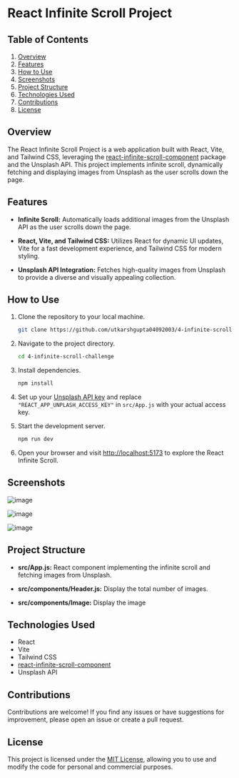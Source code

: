 # React Infinite Scroll Project


## Table of Contents

1. [Overview](#overview)
2. [Features](#features)
3. [How to Use](#how-to-use)
4. [Screenshots](#screenshots)
5. [Project Structure](#project-structure)
6. [Technologies Used](#technologies-used)
7. [Contributions](#contributions)
8. [License](#license)

## Overview

The React Infinite Scroll Project is a web application built with React, Vite, and Tailwind CSS, leveraging the [react-infinite-scroll-component](https://www.npmjs.com/package/react-infinite-scroll-component) package and the Unsplash API. This project implements infinite scroll, dynamically fetching and displaying images from Unsplash as the user scrolls down the page.

## Features

- **Infinite Scroll:** Automatically loads additional images from the Unsplash API as the user scrolls down the page.

- **React, Vite, and Tailwind CSS:** Utilizes React for dynamic UI updates, Vite for a fast development experience, and Tailwind CSS for modern styling.

- **Unsplash API Integration:** Fetches high-quality images from Unsplash to provide a diverse and visually appealing collection.

## How to Use

1. Clone the repository to your local machine.

   ```bash
   git clone https://github.com/utkarshgupta04092003/4-infinite-scroll-challenge.git
   ```

2. Navigate to the project directory.

   ```bash
   cd 4-infinite-scroll-challenge
   ```

3. Install dependencies.

   ```bash
   npm install
   ```

4. Set up your [Unsplash API key](https://unsplash.com/developers) and replace `"REACT_APP_UNPLASH_ACCESS_KEY"` in `src/App.js` with your actual access key.

5. Start the development server.

   ```bash
   npm run dev
   ```

6. Open your browser and visit [http://localhost:5173](http://localhost:5173) to explore the React Infinite Scroll.

## Screenshots

![image](https://github.com/utkarshgupta04092003/4-infinite-scroll-challenge/assets/63789702/e9fc1c8b-9b13-452d-98d4-43c7f1d89e83)

![image](https://github.com/utkarshgupta04092003/4-infinite-scroll-challenge/assets/63789702/d4c2c644-4900-4e0b-96eb-f358a1d913df)

![image](https://github.com/utkarshgupta04092003/4-infinite-scroll-challenge/assets/63789702/e2302946-4978-4612-8232-7cf6705bb54a)


## Project Structure

- **src/App.js:** React component implementing the infinite scroll and fetching images from Unsplash.

- **src/components/Header.js:** Display the total number of images.

- **src/components/Image:** Display the image

## Technologies Used

- React
- Vite
- Tailwind CSS
- [react-infinite-scroll-component](https://www.npmjs.com/package/react-infinite-scroll-component)
- Unsplash API

## Contributions

Contributions are welcome! If you find any issues or have suggestions for improvement, please open an issue or create a pull request.

## License

This project is licensed under the [MIT License](LICENSE), allowing you to use and modify the code for personal and commercial purposes.

